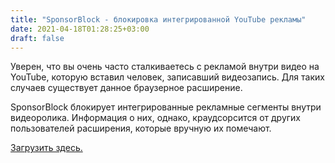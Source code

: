 ```yaml
---
title: "SponsorBlock - блокировка интегрированной YouTube рекламы"
date: 2021-04-18T01:28:25+03:00
draft: false
---
```


Уверен, что вы очень часто сталкиваетесь с рекламой внутри видео на YouTube, которую вставил человек, записавший видеозапись. Для таких случаев существует данное браузерное расширение.

SponsorBlock блокирует интегрированные рекламные сегменты внутри видеоролика. Информация о них, однако, краудсорсится от других пользователей расширения, которые вручную их помечают.

[Загрузить здесь.](https://sponsor.ajay.app/)